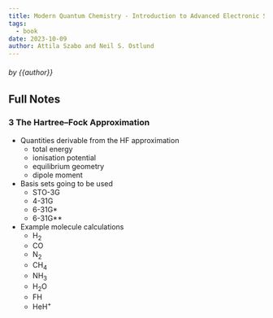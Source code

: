 ```yaml
---
title: Modern Quantum Chemistry - Introduction to Advanced Electronic Structure Theory
tags:
  - book
date: 2023-10-09
author: Attila Szabo and Neil S. Ostlund
---
```

###### by {{author}}

## Full Notes
### 3 The Hartree–Fock Approximation
- Quantities derivable from the HF approximation
	- total energy
	- ionisation potential
	- equilibrium geometry
	- dipole moment 
- Basis sets going to be used
	- STO-3G
	- 4-31G
	- 6-31G\*
	- 6-31G\*\*
- Example molecule calculations
	- $\mathrm{H}_2$
	- $\mathrm{CO}$
	- $\mathrm{N}_2$
	- $\mathrm{CH}_4$
	- $\mathrm{NH}_3$
	- $\mathrm{H}_2 \mathrm{O}$
	- $\mathrm{FH}$
	- $\mathrm{HeH}^+$ 

